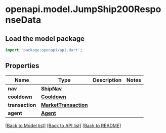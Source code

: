 # openapi.model.JumpShip200ResponseData

## Load the model package
```dart
import 'package:openapi/api.dart';
```

## Properties
Name | Type | Description | Notes
------------ | ------------- | ------------- | -------------
**nav** | [**ShipNav**](ShipNav.md) |  | 
**cooldown** | [**Cooldown**](Cooldown.md) |  | 
**transaction** | [**MarketTransaction**](MarketTransaction.md) |  | 
**agent** | [**Agent**](Agent.md) |  | 

[[Back to Model list]](../README.md#documentation-for-models) [[Back to API list]](../README.md#documentation-for-api-endpoints) [[Back to README]](../README.md)


